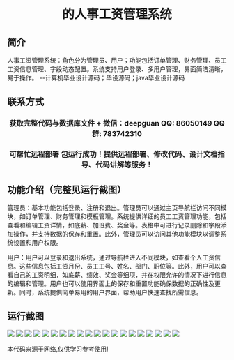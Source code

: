 <p><h1 align="center">的人事工资管理系统</h1></p>

## 简介
人事工资管理系统：角色分为管理员、用户；功能包括订单管理、财务管理、员工工资信息管理、字段动态配置。系统支持用户登录、多用户管理，界面简洁清晰，易于操作。    --计算机毕业设计源码；毕设源码；java毕业设计源码


## 联系方式
<p><h3 align="center">获取完整代码与数据库文件 + 微信：deepguan QQ: 86050149 QQ群: 783742310</h3></p>
<p><h3 align="center">可帮忙远程部署 包运行成功！提供远程部署、修改代码、设计文档指导、代码讲解等服务！</h3></p>

## 功能介绍（完整见运行截图）
管理员：基本功能包括登录、注册和退出。管理员可以通过主页导航栏访问不同模块，如订单管理、财务管理和模板管理。系统提供详细的员工工资管理功能，包括查看和编辑工资详情，如底薪、加班费、奖金等。表格中可进行记录删除和字段添加操作，并支持数据的保存和重置。此外，管理员可以访问其他功能模块以调整系统设置和用户权限。

用户：用户可以登录和退出系统，通过导航栏进入不同模块，如查看个人工资信息。这些信息包括工资月份、员工工号、姓名、部门、职位等。此外，用户可以查看自己的工资明细，如底薪、绩效、奖金等细项，并在权限允许的情况下进行信息的编辑和管理。用户也可以使用界面上的保存和重置功能确保数据的正确性及更新。同时，系统提供简单易用的用户界面，帮助用户快速查找所需信息。


## 运行截图
![](https://bs-1329754181.cos.ap-shanghai.myqcloud.com/ssm/HumanResourcesPayrollManagementSystem/img/001.jpg)
![](https://bs-1329754181.cos.ap-shanghai.myqcloud.com/ssm/HumanResourcesPayrollManagementSystem/img/002.jpg)
![](https://bs-1329754181.cos.ap-shanghai.myqcloud.com/ssm/HumanResourcesPayrollManagementSystem/img/003.jpg)
![](https://bs-1329754181.cos.ap-shanghai.myqcloud.com/ssm/HumanResourcesPayrollManagementSystem/img/004.jpg)
![](https://bs-1329754181.cos.ap-shanghai.myqcloud.com/ssm/HumanResourcesPayrollManagementSystem/img/005.jpg)
![](https://bs-1329754181.cos.ap-shanghai.myqcloud.com/ssm/HumanResourcesPayrollManagementSystem/img/006.jpg)
![](https://bs-1329754181.cos.ap-shanghai.myqcloud.com/ssm/HumanResourcesPayrollManagementSystem/img/007.jpg)
![](https://bs-1329754181.cos.ap-shanghai.myqcloud.com/ssm/HumanResourcesPayrollManagementSystem/img/008.jpg)
![](https://bs-1329754181.cos.ap-shanghai.myqcloud.com/ssm/HumanResourcesPayrollManagementSystem/img/009.jpg)
![](https://bs-1329754181.cos.ap-shanghai.myqcloud.com/ssm/HumanResourcesPayrollManagementSystem/img/010.jpg)
![](https://bs-1329754181.cos.ap-shanghai.myqcloud.com/ssm/HumanResourcesPayrollManagementSystem/img/011.jpg)
![](https://bs-1329754181.cos.ap-shanghai.myqcloud.com/ssm/HumanResourcesPayrollManagementSystem/img/012.jpg)
![](https://bs-1329754181.cos.ap-shanghai.myqcloud.com/ssm/HumanResourcesPayrollManagementSystem/img/013.jpg)
![](https://bs-1329754181.cos.ap-shanghai.myqcloud.com/ssm/HumanResourcesPayrollManagementSystem/img/014.jpg)
![](https://bs-1329754181.cos.ap-shanghai.myqcloud.com/ssm/HumanResourcesPayrollManagementSystem/img/015.jpg)
![](https://bs-1329754181.cos.ap-shanghai.myqcloud.com/ssm/HumanResourcesPayrollManagementSystem/img/016.jpg)
![](https://bs-1329754181.cos.ap-shanghai.myqcloud.com/ssm/HumanResourcesPayrollManagementSystem/img/017.jpg)
![](https://bs-1329754181.cos.ap-shanghai.myqcloud.com/ssm/HumanResourcesPayrollManagementSystem/img/018.jpg)
![](https://bs-1329754181.cos.ap-shanghai.myqcloud.com/ssm/HumanResourcesPayrollManagementSystem/img/019.jpg)
![](https://bs-1329754181.cos.ap-shanghai.myqcloud.com/ssm/HumanResourcesPayrollManagementSystem/img/020.jpg)

<p>本代码来源于网络,仅供学习参考使用!</p>
